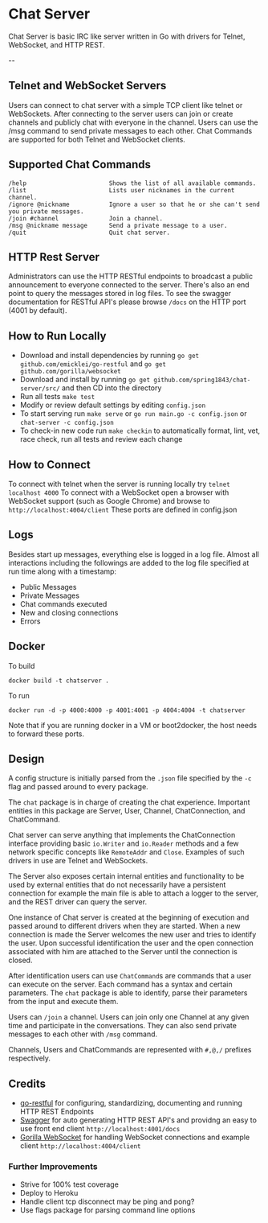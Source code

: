 # Chat Server

Chat Server is basic IRC like server written in Go with drivers for Telnet, WebSocket, and HTTP REST.

--
## Telnet and WebSocket Servers
Users can connect to chat server with a simple TCP client like telnet or WebSockets. After connecting to the server users can join or create channels and publicly chat with everyone in the channel. Users can use the /msg command to send private messages to each other. Chat Commands are supported for both Telnet and WebSocket clients.

## Supported Chat Commands
    /help                       Shows the list of all available commands.
    /list                       Lists user nicknames in the current channel.
    /ignore @nickname	        Ignore a user so that he or she can't send you private messages.
    /join #channel              Join a channel.
    /msg @nickname message	    Send a private message to a user.
    /quit	                    Quit chat server.

## HTTP Rest Server
Administrators can use the HTTP RESTful endpoints to broadcast a public announcement to everyone connected to the server. There's also an end point to query the messages stored in log files. To see the swagger documentation for RESTful API's please browse ```/docs``` on the HTTP port (4001 by default).  

## How to Run Locally
- Download and install dependencies by running ```go get github.com/emicklei/go-restful``` and ```go get github.com/gorilla/websocket```
- Download and install by running  ```go get github.com/spring1843/chat-server/src/``` and then CD into the directory
- Run all tests ```make test```
- Modify or review default settings by editing ```config.json```
- To start serving run ```make serve``` or ```go run main.go -c config.json``` or ```chat-server -c config.json```
- To check-in new code run ```make checkin``` to automatically format, lint, vet, race check, run all tests and review each change

## How to Connect
To connect with telnet when the server is running locally try ```telnet localhost 4000```
To connect with a WebSocket open a browser with WebSocket support (such as Google Chrome) and browse to ```http://localhost:4004/client```
These ports are defined in config.json

## Logs
Besides start up messages, everything else is logged in a log file. Almost all interactions including the followings are added to the log file specified at run time along with a timestamp:
- Public Messages
- Private Messages
- Chat commands executed
- New and closing connections
- Errors

## Docker
To build
```
docker build -t chatserver .
```

To run
```
docker run -d -p 4000:4000 -p 4001:4001 -p 4004:4004 -t chatserver
```

Note that if you are running docker in a VM or boot2docker, the host needs to forward these ports. 

## Design

A config structure is initially parsed from the ```.json``` file specified by the ```-c``` flag and passed around to every package.  

The ```chat``` package is in charge of creating the chat experience. Important entities in this package are Server, User, Channel, ChatConnection, and ChatCommand.

Chat server can serve anything that implements the ChatConnection interface providing basic ```io.Writer``` and ```io.Reader``` methods and a few network specific concepts like ```RemoteAddr``` and ```Close```. Examples of such drivers in use are Telnet and WebSockets. 

The Server also exposes certain internal entities and functionality to be used by external entities that do not necessarily have a persistent connection for example the main file is able to attach a logger to the server, and the REST driver can query the server.
 
One instance of Chat server is created at the beginning of execution and passed around to different drivers when they are started. When a new connection is made the Server welcomes the new user and tries to identify the user. Upon successful identification the user and the open connection associated with him are attached to the Server until the connection is closed. 

After identification users can use ```ChatCommand```s are commands that a user can execute on the server. Each command has a syntax and certain parameters. The ```chat``` package is able to identify, parse their parameters from the input and execute them. 

Users can ```/join``` a channel. Users can join only one Channel at any given time and participate in the conversations. They can also send private messages to each other with ```/msg``` command.

Channels, Users and ChatCommands are represented with ```#,@,/``` prefixes respectively.

## Credits
* [go-restful](https://github.com/emicklei/go-restful) for configuring, standardizing, documenting and running HTTP REST Endpoints
* [Swagger](http://swagger.io/) for auto generating HTTP REST API's and providng an easy to use front end client ```http://localhost:4001/docs```
* [Gorilla WebSocket](https://github.com/gorilla/websocket) for handling WebSocket connections and example client ```http://localhost:4004/client```

### Further Improvements
- Strive for 100% test coverage
- Deploy to Heroku
- Handle client tcp disconnect may be ping and pong?
- Use flags package for parsing command line options